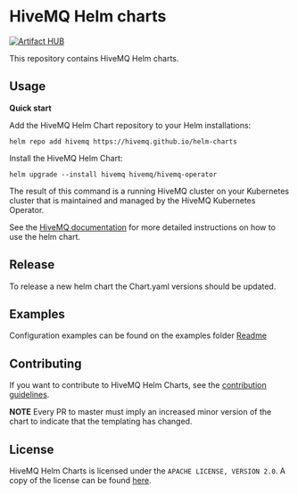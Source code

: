 # HiveMQ Helm charts

[![Artifact HUB](https://img.shields.io/endpoint?url=https://artifacthub.io/badge/repository/hivemq)](https://artifacthub.io/packages/search?repo=hivemq)

This repository contains HiveMQ Helm charts.

## Usage

**Quick start**

Add the HiveMQ Helm Chart repository to your Helm installations:

`helm repo add hivemq https://hivemq.github.io/helm-charts`

Install the HiveMQ Helm Chart:

`helm upgrade --install hivemq hivemq/hivemq-operator`

The result of this command is a running HiveMQ cluster on your Kubernetes cluster that is maintained and managed by the HiveMQ Kubernetes Operator.

See the [HiveMQ documentation](https://www.hivemq.com/docs/operator/latest/kubernetes-operator/deploying.html#helm-chart) for more detailed instructions on how to use the helm chart.

## Release
To release a new helm chart the Chart.yaml versions should be updated. 

## Examples

Configuration examples can be found on the examples folder [Readme](examples/README.md)

## Contributing

If you want to contribute to HiveMQ Helm Charts, see the [contribution guidelines](CONTRIBUTING.md).

**NOTE** Every PR to master must imply an increased minor version of the chart to indicate that the templating has changed.

## License

HiveMQ Helm Charts is licensed under the `APACHE LICENSE, VERSION 2.0`. A copy of the license can be found [here](LICENSE).
